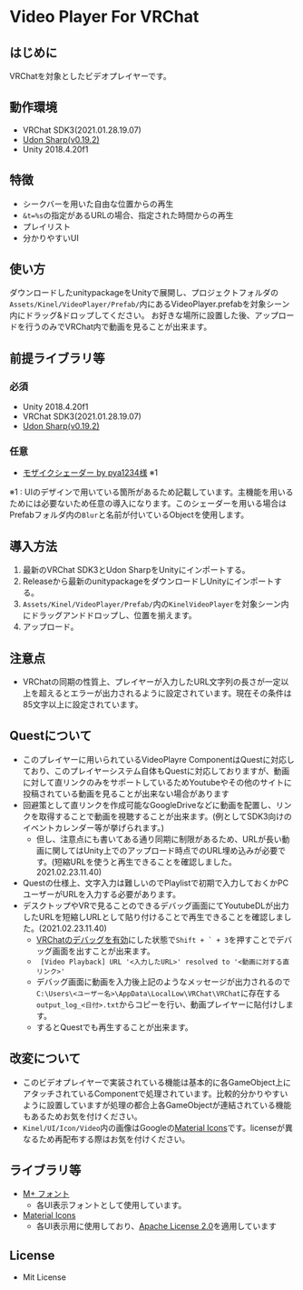 # Video Player For VRChat

## はじめに

VRChatを対象としたビデオプレイヤーです。

## 動作環境

- VRChat SDK3(2021.01.28.19.07)
- [Udon Sharp(v0.19.2)](https://github.com/MerlinVR/UdonSharp/releases/tag/v0.19.2)
- Unity 2018.4.20f1

## 特徴
- シークバーを用いた自由な位置からの再生
- `&t=%s`の指定があるURLの場合、指定された時間からの再生
- プレイリスト
- 分かりやすいUI

## 使い方

ダウンロードしたunitypackageをUnityで展開し、プロジェクトフォルダの`Assets/Kinel/VideoPlayer/Prefab/`内にあるVideoPlayer.prefabを対象シーン内にドラッグ&ドロップしてください。
お好きな場所に設置した後、アップロードを行うのみでVRChat内で動画を見ることが出来ます。

## 前提ライブラリ等
### 必須
- Unity 2018.4.20f1
- VRChat SDK3(2021.01.28.19.07)
- [Udon Sharp(v0.19.2)](https://github.com/MerlinVR/UdonSharp/releases/tag/v0.19.2)

### 任意
- [モザイクシェーダー by pya1234様](https://booth.pm/ja/items/1703064) ※1

※1 : UIのデザインで用いている箇所があるため記載しています。主機能を用いるためには必要ないため任意の導入になります。このシェーダーを用いる場合はPrefabフォルダ内の`Blur`と名前が付いているObjectを使用します。

## 導入方法

1. 最新のVRChat SDK3とUdon SharpをUnityにインポートする。
2. Releaseから最新のunitypackageをダウンロードしUnityにインポートする。
3. `Assets/Kinel/VideoPlayer/Prefab/`内の`KinelVideoPlayer`を対象シーン内にドラッグアンドドロップし、位置を揃えます。
4. アップロード。

## 注意点
- VRChatの同期の性質上、プレイヤーが入力したURL文字列の長さが一定以上を超えるとエラーが出力されるように設定されています。現在その条件は85文字以上に設定されています。

## Questについて
- このプレイヤーに用いられているVideoPlayre ComponentはQuestに対応しており、このプレイヤーシステム自体もQuestに対応しておりますが、動画に対して直リンクのみをサポートしているためYoutubeやその他のサイトに投稿されている動画を見ることが出来ない場合があります
- 回避策として直リンクを作成可能なGoogleDriveなどに動画を配置し、リンクを取得することで動画を視聴することが出来ます。(例としてSDK3向けのイベントカレンダー等が挙げられます。)
  - 但し、注意点にも書いてある通り同期に制限があるため、URLが長い動画に関してはUnity上でのアップロード時点でのURL埋め込みが必要です。(短縮URLを使うと再生できることを確認しました。2021.02.23.11.40)
- Questの仕様上、文字入力は難しいのでPlaylistで初期で入力しておくかPCユーザーがURLを入力する必要があります。
- デスクトップやVRで見ることのできるデバッグ画面にてYoutubeDLが出力したURLを短縮しURLとして貼り付けることで再生できることを確認しました。(2021.02.23.11.40)
  - [VRChatのデバッグを有効](https://vrcworld.wiki.fc2.com/wiki/%E3%83%87%E3%83%90%E3%83%83%E3%82%B0%E3%81%AB%E4%BD%BF%E3%81%88%E3%82%8B%E6%8A%80%E8%A1%93)にした状態で``Shift + ` + 3``を押すことでデバッグ画面を出すことが出来ます。
  -   `` [Video Playback] URL '<入力したURL>' resolved to '<動画に対する直リンク>'``
  -   デバッグ画面に動画を入力後上記のようなメッセージが出力されるので`C:\Users\<ユーザー名>\AppData\LocalLow\VRChat\VRChat`に存在する`output_log_<日付>.txt`からコピーを行い、動画プレイヤーに貼付けします。
  -   するとQuestでも再生することが出来ます。
## 改変について
- このビデオプレイヤーで実装されている機能は基本的に各GameObject上にアタッチされているComponentで処理されています。比較的分かりやすいように設置していますが処理の都合上各GameObjectが連結されている機能もあるためお気を付けください。
- `Kinel/UI/Icon/Video`内の画像はGoogleの[Material Icons](https://material.io/resources/icons/)です。licenseが異なるため再配布する際はお気を付けください。

## ライブラリ等
- [M+ フォント](https://mplus-fonts.osdn.jp/about.html)
    - 各UI表示フォントとして使用しています。
- [Material Icons](https://material.io/resources/icons/)
    - 各UI表示用に使用しており、[Apache License 2.0](https://www.apache.org/licenses/LICENSE-2.0.html)を適用しています

## License
- Mit License
  